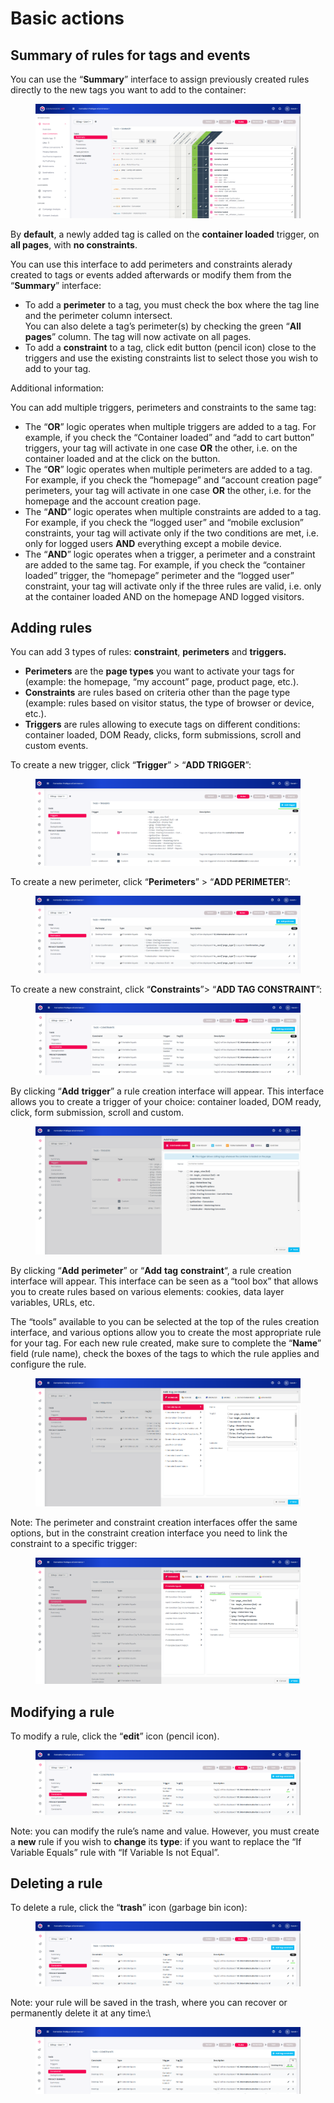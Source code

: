 # Basic actions

## Summary of rules for tags and events

You can use the “**Summary**” interface to assign previously created rules directly to the new tags you want to add to the container:

<figure><img src="../../../../../../../.gitbook/assets/image (15) (2).png" alt=""><figcaption></figcaption></figure>

By **default**, a newly added tag is called on the **container loaded** trigger, on **all pages**, with **no constraints**.

You can use this interface to add perimeters and constraints alerady created to tags or events added afterwards or modify them from the “**Summary**” interface:

* To add a **perimeter** to a tag, you must check the box where the tag line and the perimeter column intersect.\
  You can also delete a tag’s perimeter(s) by checking the green “**All** **pages**” column. The tag will now activate on all pages.
* To add a **constraint** to a tag, click edit button (pencil icon) close to the triggers and use the existing constraints list to select those you wish to add to your tag.

Additional information:

You can add multiple triggers, perimeters and constraints to the same tag:

* The “**OR**” logic operates when multiple triggers are added to a tag. For example, if you check the “Container loaded” and “add to cart button” triggers, your tag will activate in one case **OR** the other, i.e. on the container loaded and at the click on the button.
* The “**OR**” logic operates when multiple perimeters are added to a tag. For example, if you check the “homepage” and “account creation page” perimeters, your tag will activate in one case **OR** the other, i.e. for the homepage and the account creation page.
* The “**AND**” logic operates when multiple constraints are added to a tag. For example, if you check the “logged user” and “mobile exclusion” constraints, your tag will activate only if the two conditions are met, i.e. only for logged users **AND** everything except a mobile device.
* The “**AND**” logic operates when a trigger, a perimeter and a constraint are added to the same tag. For example, if you check the “container loaded” trigger, the “homepage” perimeter and the “logged user” constraint, your tag will activate only if the three rules are valid, i.e. only at the container loaded AND on the homepage AND logged visitors.

## Adding rules

You can add 3 types of rules: **constraint**, **perimeters** and **triggers.**

* **Perimeters** are the **page types** you want to activate your tags for (example: the homepage, “my account” page, product page, etc.).
* **Constraints** are rules based on criteria other than the page type (example: rules based on visitor status, the type of browser or device, etc.).
* **Triggers** are rules allowing to execute tags on different conditions: container loaded, DOM Ready, clicks, form submissions, scroll and custom events.

To create a new trigger, click “**Trigger**” > “**ADD TRIGGER**”:

<figure><img src="../../../../../../../.gitbook/assets/image (88).png" alt=""><figcaption></figcaption></figure>

To create a new perimeter, click “**Perimeters**” > “**ADD PERIMETER**”:

<figure><img src="../../../../../../../.gitbook/assets/image (58).png" alt=""><figcaption></figcaption></figure>

To create a new constraint, click “**Constraints**”> “**ADD TAG CONSTRAINT**”:

<figure><img src="../../../../../../../.gitbook/assets/image (98).png" alt=""><figcaption></figcaption></figure>

By clicking “**Add** **trigger**” a rule creation interface will appear. This interface allows you to create a trigger of your choice: container loaded, DOM ready, click, form submission, scroll and custom.

<figure><img src="../../../../../../../.gitbook/assets/image (32).png" alt=""><figcaption></figcaption></figure>

By clicking “**Add** **perimeter**” or “**Add** **tag** **constraint**“, a rule creation interface will appear. This interface can be seen as a “tool box” that allows you to create rules based on various elements: cookies, data layer variables, URLs, etc.

The “tools” available to you can be selected at the top of the rules creation interface, and various options allow you to create the most appropriate rule for your tag. For each new rule created, make sure to complete the “**Name**” field (rule name), check the boxes of the tags to which the rule applies and configure the rule.

<figure><img src="../../../../../../../.gitbook/assets/image (83).png" alt=""><figcaption></figcaption></figure>

Note: The perimeter and constraint creation interfaces offer the same options, but in the constraint creation interface you need to link the constraint to a specific trigger:

<figure><img src="../../../../../../../.gitbook/assets/image (65).png" alt=""><figcaption></figcaption></figure>

## Modifying a rule

To modify a rule, click the “**edit**” icon (pencil icon).

<figure><img src="../../../../../../../.gitbook/assets/image (43).png" alt=""><figcaption></figcaption></figure>

Note: you can modify the rule’s name and value. However, you must create a **new** rule if you wish to **change** its **type**: if you want to replace the “If Variable Equals” rule with “If Variable Is not Equal”.

## Deleting a rule

To delete a rule, click the “**trash**” icon (garbage bin icon):

<figure><img src="../../../../../../../.gitbook/assets/image (26).png" alt=""><figcaption></figcaption></figure>

Note: your rule will be saved in the trash, where you can recover or permanently delete it at any time:\


<figure><img src="../../../../../../../.gitbook/assets/image (4) (1).png" alt=""><figcaption></figcaption></figure>
